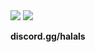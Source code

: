 <img src="https://cdn.discordapp.com/attachments/1085413970782998561/1191475386849173514/cookieFound.png?ex=65a592ec&is=65931dec&hm=1936dcc9fbdb8b4875e8e164362225ad26745c21dabebb7bc22ebdd5607ce92e&">
<img src="https://cdn.discordapp.com/attachments/1085413970782998561/1191475427181600778/cookieNotFound.png?ex=65a592f6&is=65931df6&hm=ebb3cc0b7f00fcf2ae3efe553961c84baa09eca39e76714462be6c248691b6a7&">

**discord.gg/halals**
